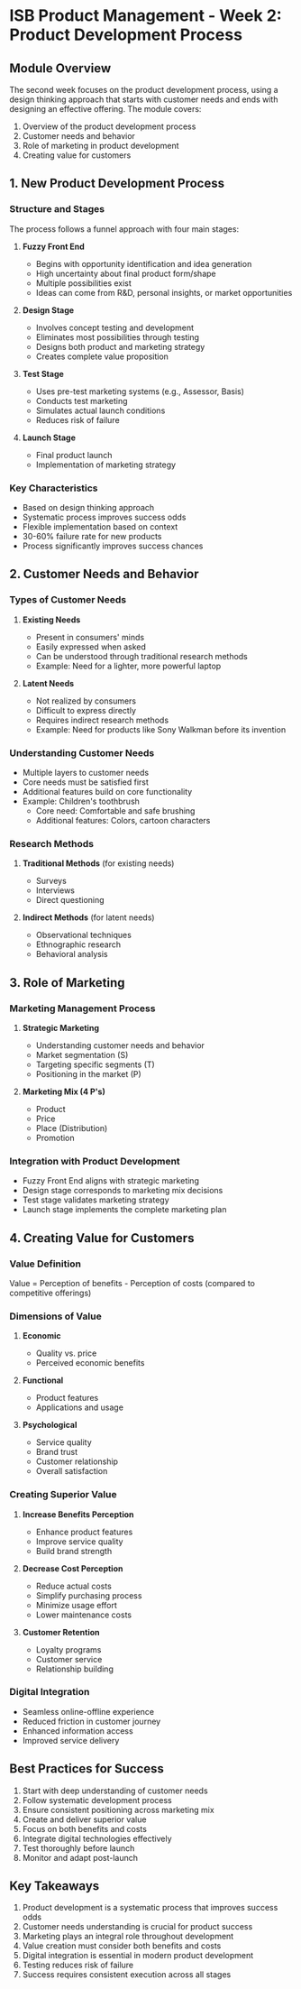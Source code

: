# ISB Product Management - Week 2: Product Development Process

## Module Overview

The second week focuses on the product development process, using a design thinking approach that starts with customer needs and ends with designing an effective offering. The module covers:

1. Overview of the product development process
2. Customer needs and behavior
3. Role of marketing in product development
4. Creating value for customers

## 1. New Product Development Process

### Structure and Stages

The process follows a funnel approach with four main stages:

1. **Fuzzy Front End**
   - Begins with opportunity identification and idea generation
   - High uncertainty about final product form/shape
   - Multiple possibilities exist
   - Ideas can come from R&D, personal insights, or market opportunities

2. **Design Stage**
   - Involves concept testing and development
   - Eliminates most possibilities through testing
   - Designs both product and marketing strategy
   - Creates complete value proposition

3. **Test Stage**
   - Uses pre-test marketing systems (e.g., Assessor, Basis)
   - Conducts test marketing
   - Simulates actual launch conditions
   - Reduces risk of failure

4. **Launch Stage**
   - Final product launch
   - Implementation of marketing strategy

### Key Characteristics

- Based on design thinking approach
- Systematic process improves success odds
- Flexible implementation based on context
- 30-60% failure rate for new products
- Process significantly improves success chances

## 2. Customer Needs and Behavior

### Types of Customer Needs

1. **Existing Needs**
   - Present in consumers' minds
   - Easily expressed when asked
   - Can be understood through traditional research methods
   - Example: Need for a lighter, more powerful laptop

2. **Latent Needs**
   - Not realized by consumers
   - Difficult to express directly
   - Requires indirect research methods
   - Example: Need for products like Sony Walkman before its invention

### Understanding Customer Needs

- Multiple layers to customer needs
- Core needs must be satisfied first
- Additional features build on core functionality
- Example: Children's toothbrush
  - Core need: Comfortable and safe brushing
  - Additional features: Colors, cartoon characters

### Research Methods

1. **Traditional Methods** (for existing needs)
   - Surveys
   - Interviews
   - Direct questioning

2. **Indirect Methods** (for latent needs)
   - Observational techniques
   - Ethnographic research
   - Behavioral analysis

## 3. Role of Marketing

### Marketing Management Process

1. **Strategic Marketing**
   - Understanding customer needs and behavior
   - Market segmentation (S)
   - Targeting specific segments (T)
   - Positioning in the market (P)

2. **Marketing Mix (4 P's)**
   - Product
   - Price
   - Place (Distribution)
   - Promotion

### Integration with Product Development

- Fuzzy Front End aligns with strategic marketing
- Design stage corresponds to marketing mix decisions
- Test stage validates marketing strategy
- Launch stage implements the complete marketing plan

## 4. Creating Value for Customers

### Value Definition

Value = Perception of benefits - Perception of costs (compared to competitive offerings)

### Dimensions of Value

1. **Economic**
   - Quality vs. price
   - Perceived economic benefits

2. **Functional**
   - Product features
   - Applications and usage

3. **Psychological**
   - Service quality
   - Brand trust
   - Customer relationship
   - Overall satisfaction

### Creating Superior Value

1. **Increase Benefits Perception**
   - Enhance product features
   - Improve service quality
   - Build brand strength

2. **Decrease Cost Perception**
   - Reduce actual costs
   - Simplify purchasing process
   - Minimize usage effort
   - Lower maintenance costs

3. **Customer Retention**
   - Loyalty programs
   - Customer service
   - Relationship building

### Digital Integration

- Seamless online-offline experience
- Reduced friction in customer journey
- Enhanced information access
- Improved service delivery

## Best Practices for Success

1. Start with deep understanding of customer needs
2. Follow systematic development process
3. Ensure consistent positioning across marketing mix
4. Create and deliver superior value
5. Focus on both benefits and costs
6. Integrate digital technologies effectively
7. Test thoroughly before launch
8. Monitor and adapt post-launch

## Key Takeaways

1. Product development is a systematic process that improves success odds
2. Customer needs understanding is crucial for product success
3. Marketing plays an integral role throughout development
4. Value creation must consider both benefits and costs
5. Digital integration is essential in modern product development
6. Testing reduces risk of failure
7. Success requires consistent execution across all stages

